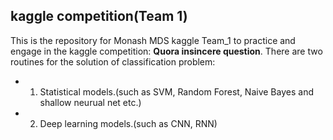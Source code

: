 ## kaggle competition(Team 1)
This is the repository for Monash MDS kaggle Team_1 to practice and engage in the kaggle competition: <b>Quora insincere question</b>.
There are two routines for the solution of classification problem:
* 1. Statistical models.(such as SVM, Random Forest, Naive Bayes and shallow neurual net etc.)
* 2. Deep learning models.(such as CNN, RNN)
